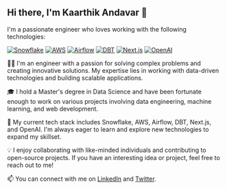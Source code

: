 ## Hi there, I'm Kaarthik Andavar 👋

I'm a passionate engineer who loves working with the following technologies:

[![Snowflake](https://img.shields.io/badge/-Snowflake-29BFFF?style=flat-square&logo=snowflake&logoColor=white)](https://www.snowflake.com/en/)
[![AWS](https://img.shields.io/badge/-AWS-232F3E?style=flat-square&logo=amazon-aws&logoColor=white)](https://aws.amazon.com/)
[![Airflow](https://img.shields.io/badge/-Airflow-017CEE?style=flat-square&logo=apache-airflow&logoColor=white)](https://airflow.apache.org/)
[![DBT](https://img.shields.io/badge/-DBT-FF694A?style=flat-square&logo=dbt&logoColor=white)](https://www.getdbt.com/)
[![Next.js](https://img.shields.io/badge/-Next.js-000000?style=flat-square&logo=next.js&logoColor=white)](https://nextjs.org/)
[![OpenAI](https://img.shields.io/badge/-OpenAI-412991?style=flat-square&logo=openai&logoColor=white)](https://openai.com/)


👨‍💻 I'm an engineer with a passion for solving complex problems and creating innovative solutions. My expertise lies in working with data-driven technologies and building scalable applications.

🎓 I hold a Master's degree in Data Science and have been fortunate enough to work on various projects involving data engineering, machine learning, and web development.

🔧 My current tech stack includes Snowflake, AWS, Airflow, DBT, Next.js, and OpenAI. I'm always eager to learn and explore new technologies to expand my skillset.

💡 I enjoy collaborating with like-minded individuals and contributing to open-source projects. If you have an interesting idea or project, feel free to reach out to me!

📫 You can connect with me on [LinkedIn](https://www.linkedin.com/in/kaarthik-andavar-b32a27143/) and [Twitter](https://twitter.com/feetup_andy).
